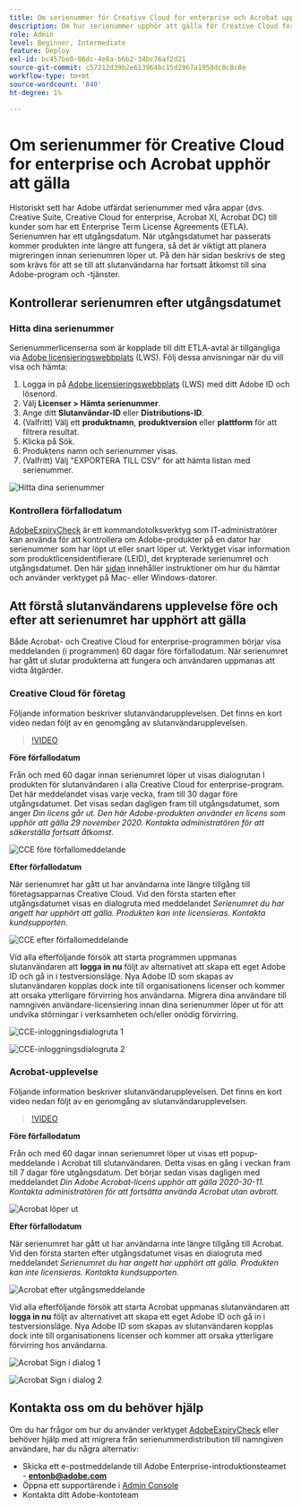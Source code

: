 ```yaml
---
title: Om serienummer för Creative Cloud for enterprise och Acrobat upphör att gälla
description: Om hur serienummer upphör att gälla för Creative Cloud for enterprise och Acrobat
role: Admin
level: Beginner, Intermediate
feature: Deploy
exl-id: bc457be0-86dc-4e8a-b6b2-34bc76af2d21
source-git-commit: c57212d39b2e613964bc15d2967a1958dc0c8c8e
workflow-type: tm+mt
source-wordcount: '840'
ht-degree: 1%

---
```


# Om serienummer för Creative Cloud for enterprise och Acrobat upphör att gälla

Historiskt sett har Adobe utfärdat serienummer med våra appar (dvs. Creative Suite, Creative Cloud for enterprise, Acrobat XI, Acrobat DC) till kunder som har ett Enterprise Term License Agreements (ETLA). Serienumren har ett utgångsdatum. När utgångsdatumet har passerats kommer produkten inte längre att fungera, så det är viktigt att planera migreringen innan serienumren löper ut. På den här sidan beskrivs de steg som krävs för att se till att slutanvändarna har fortsatt åtkomst till sina Adobe-program och -tjänster.

## Kontrollerar serienumren efter utgångsdatumet

### Hitta dina serienummer

Serienummerlicenserna som är kopplade till ditt ETLA-avtal är tillgängliga via [Adobe licensieringswebbplats](https://licensing.adobe.com/) (LWS). Följ dessa anvisningar när du vill visa och hämta:

1. Logga in på [Adobe licensieringswebbplats](https://licensing.adobe.com/) (LWS) med ditt Adobe ID och lösenord.
1. Välj **Licenser > Hämta serienummer**.
1. Ange ditt **Slutanvändar-ID** eller **Distributions-ID**.
1. (Valfritt) Välj ett **produktnamn**, **produktversion** eller **plattform** för att filtrera resultat.
1. Klicka på Sök.
1. Produktens namn och serienummer visas.
1. (Valfritt) Välj &quot;EXPORTERA TILL CSV&quot; för att hämta listan med serienummer.

![Hitta dina serienummer](assets/retrieveserialnumbers.png)

### Kontrollera förfallodatum

[AdobeExpiryCheck](https://helpx.adobe.com/se/enterprise/kb/volume-license-expiration-check.html) är ett kommandotolksverktyg som IT-administratörer kan använda för att kontrollera om Adobe-produkter på en dator har serienummer som har löpt ut eller snart löper ut. Verktyget visar information som produktlicensidentifierare (LEID), det krypterade serienumret och utgångsdatumet. Den här [sidan](https://helpx.adobe.com/se/enterprise/kb/volume-license-expiration-check.html) innehåller instruktioner om hur du hämtar och använder verktyget på Mac- eller Windows-datorer.

## Att förstå slutanvändarens upplevelse före och efter att serienumret har upphört att gälla

Både Acrobat- och Creative Cloud for enterprise-programmen börjar visa meddelanden (i programmen) 60 dagar före förfallodatum. När serienumret har gått ut slutar produkterna att fungera och användaren uppmanas att vidta åtgärder.

### Creative Cloud för företag

Följande information beskriver slutanvändarupplevelsen. Det finns en kort video nedan följt av en genomgång av slutanvändarupplevelsen.

>[!VIDEO](https://video.tv.adobe.com/v/331746?hidetitle=true)

**Före förfallodatum**

Från och med 60 dagar innan serienumret löper ut visas dialogrutan I produkten för slutanvändaren i alla Creative Cloud for enterprise-program. Det här meddelandet visas varje vecka, fram till 30 dagar före utgångsdatumet. Det visas sedan dagligen fram till utgångsdatumet, som anger *Din licens går ut. Den här Adobe-produkten använder en licens som upphör att gälla 29 november 2020. Kontakta administratören för att säkerställa fortsatt åtkomst*.

![CCE före förfallomeddelande](assets/cceexpiring.png)

**Efter förfallodatum**

När serienumret har gått ut har användarna inte längre tillgång till företagsapparnas Creative Cloud. Vid den första starten efter utgångsdatumet visas en dialogruta med meddelandet *Serienumret du har angett har upphört att gälla. Produkten kan inte licensieras. Kontakta kundsupporten*.

![CCE efter förfallomeddelande](assets/cceafterexpire.png)

Vid alla efterföljande försök att starta programmen uppmanas slutanvändaren att **logga in nu** följt av alternativet att skapa ett eget Adobe ID och gå in i testversionsläge. Nya Adobe ID som skapas av slutanvändaren kopplas dock inte till organisationens licenser och kommer att orsaka ytterligare förvirring hos användarna. Migrera dina användare till namngiven användare-licensiering innan dina serienummer löper ut för att undvika störningar i verksamheten och/eller onödig förvirring.

![CCE-inloggningsdialogruta 1](assets/ccesignin1.png)

![CCE-inloggningsdialogruta 2](assets/ccesignin2.png)

### Acrobat-upplevelse

Följande information beskriver slutanvändarupplevelsen. Det finns en kort video nedan följt av en genomgång av slutanvändarupplevelsen.

>[!VIDEO](https://video.tv.adobe.com/v/331749?hidetitle=true)


**Före förfallodatum**

Från och med 60 dagar innan serienumret löper ut visas ett popup-meddelande i Acrobat till slutanvändaren. Detta visas en gång i veckan fram till 7 dagar före utgångsdatum. Det börjar sedan visas dagligen med meddelandet *Din Adobe Acrobat-licens upphör att gälla 2020-30-11. Kontakta administratören för att fortsätta använda Acrobat utan avbrott.*

![Acrobat löper ut](assets/acrobatexpiring.png)

**Efter förfallodatum**

När serienumret har gått ut har användarna inte längre tillgång till Acrobat. Vid den första starten efter utgångsdatumet visas en dialogruta med meddelandet *Serienumret du har angett har upphört att gälla. Produkten kan inte licensieras. Kontakta kundsupporten.*

![Acrobat efter utgångsmeddelande](assets/acrobatafterexpire.png)

Vid alla efterföljande försök att starta Acrobat uppmanas slutanvändaren att **logga in nu** följt av alternativet att skapa ett eget Adobe ID och gå in i testversionsläge. Nya Adobe ID som skapas av slutanvändaren kopplas dock inte till organisationens licenser och kommer att orsaka ytterligare förvirring hos användarna.

![Acrobat Sign i dialog 1](assets/acrobatsignin1.png)

![Acrobat Sign i dialog 2](assets/acrobatsignin2.png)

## Kontakta oss om du behöver hjälp

Om du har frågor om hur du använder verktyget [AdobeExpiryCheck](https://helpx.adobe.com/se/enterprise/kb/volume-license-expiration-check.html) eller behöver hjälp med att migrera från serienummerdistribution till namngiven användare, har du några alternativ:
* Skicka ett e-postmeddelande till Adobe Enterprise-introduktionsteamet - **entonb@adobe.com**
* Öppna ett supportärende i [Admin Console](https://adminconsole.adobe.com/support)
* Kontakta ditt Adobe-kontoteam
